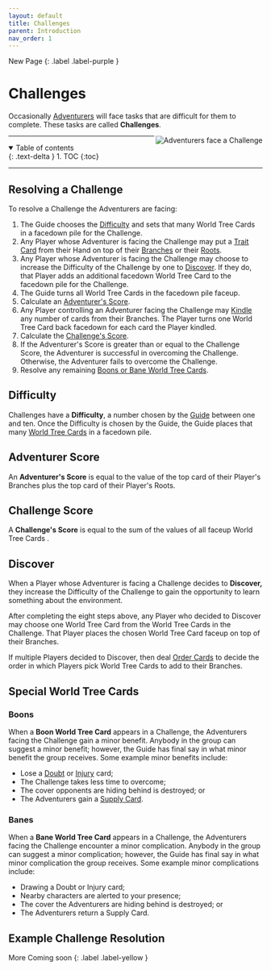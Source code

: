```yaml
---
layout: default
title: Challenges
parent: Introduction
nav_order: 1
---
```


<div markdown="1">
New Page
{: .label .label-purple }
</div>

# Challenges



Occasionally [Adventurers](Basics#Adventurer) will face tasks that are difficult for them to complete. These tasks are called **Challenges**.

<img align="right" src="https://plerpsandplerps.github.io/Sprouting-Tales/artwork/Art_Challenge.png" alt="Adventurers face a Challenge">

---

<details open markdown="block">
  <summary>
    Table of contents
  </summary>
  {: .text-delta }
1. TOC
{:toc}
</details>

---

## Resolving a Challenge

To resolve a Challenge the Adventurers are facing:
1. The Guide chooses the [Difficulty](Challenges#Difficulty) and sets that many World Tree Cards in a facedown pile for the Challenge. 
2. Any Player whose Adventurer is facing the Challenge may put a [Trait Card](TraitCards) from their Hand on top of their [Branches](CardZones.md#Branches) or their [Roots](CardZones.md#Roots).
2. Any Player whose Adventurer is facing the Challenge may choose to increase the Difficulty of the Challenge by one to [Discover](Challenges#Discover). If they do, that Player adds an additional facedown World Tree Card to the facedown pile for the Challenge.
3. The Guide turns all World Tree Cards in the facedown pile faceup.
4. Calculate an [Adventurer's Score](Challenges#Adventurer-Score). 
6. Any Player controlling an Adventurer facing the Challenge may [Kindle](CardZones.md#Kindling) any number of cards from their Branches. The Player turns one World Tree Card back facedown for each card the Player kindled.
7. Calculate the [Challenge's Score](Challenges#Challenge-Score).
8. If the Adventurer's Score is greater than or equal to the Challenge Score, the Adventurer is successful in overcoming the Challenge. Otherwise, the Adventurer fails to overcome the Challenge. 
9. Resolve any remaining [Boons or Bane World Tree Cards](Challenges#Special-World-Tree-Cards). 

## Difficulty

Challenges have a **Difficulty**, a number chosen by the [Guide](Basics#Guide) between one and ten. Once the Difficulty is chosen by the Guide, the Guide places that many [World Tree Cards](_drafts/WorldTreeCards.md) in a facedown pile. 

## Adventurer Score

An **Adventurer's Score** is equal to the value of the top card of their Player's Branches plus the top card of their Player's Roots. 

## Challenge Score

A **Challenge's Score** is equal to the sum of the values of all faceup World Tree Cards .

## Discover

When a Player whose Adventurer is facing a Challenge decides to **Discover,** they increase the Difficulty of the Challenge to gain the opportunity to learn something about the environment. 

After completing the eight steps above, any Player who decided to Discover may choose one World Tree Card from the World Tree Cards in the Challenge. That Player places the chosen World Tree Card faceup on top of their Branches. 

If multiple Players decided to Discover, then deal [Order Cards](docs/Introduction/OrderCards.md) to decide the order in which Players pick World Tree Cards to add to their Branches. 

## Special World Tree Cards

### Boons

When a **Boon World Tree Card** appears in a Challenge, the Adventurers facing the Challenge gain a minor benefit. Anybody in the group can suggest a minor benefit; however, the Guide has final say in what minor benefit the group receives. Some example minor benefits include:
- Lose a [Doubt](_drafts/ConsequenceCards.md#Doubt) or [Injury](_drafts/ConsequenceCards.md#Injury) card; 
- The Challenge takes less time to overcome;
- The cover opponents are hiding behind is destroyed; or
- The Adventurers gain a [Supply Card](_drafts/GearandSupplyCards.md#Supply-Cards). 

### Banes

When a **Bane World Tree Card** appears in a Challenge, the Adventurers facing the Challenge encounter a minor complication. Anybody in the group can suggest a minor complication; however, the Guide has final say in what minor complication the group receives. Some example minor complications include: 
- Drawing a Doubt or Injury card;
- Nearby characters are alerted to your presence;
- The cover the Adventurers are hiding behind is destroyed; or
- The Adventurers return a Supply Card. 

## Example Challenge Resolution

<div markdown="1">
More Coming soon
{: .label .label-yellow }
</div>